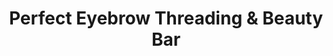 ---
title: "Perfect Eyebrow Threading & Beauty Bar"
url: /san-antonio/perfect-eyebrow-threading-und-beauty-bar/
shop: Kosmetik
---